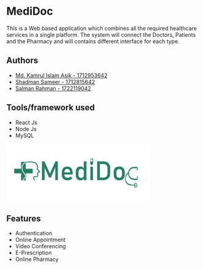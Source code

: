 
# MediDoc

This is a Web based application which combines all the required healthcare services in a single platform. The system will connect the Doctors, Patients and the Pharmacy and will contains different interface for each type.


## Authors

- [Md. Kamrul Islam Asik - 1712953642](https://www.github.com/ikamrulashik)
- [Shadman Sameer - 1712815642](https://github.com/shuvros)
- [Salman Rahman - 1722119042](https://github.com/salman1722119042)
  
## Tools/framework used

- React Js
- Node Js
- MySQL

  
<img height=150 src="medidoc-logo.png"/>

    
## Features

- Authentication
- Online Appointment
- Video Conferencing
- E-Prescription
- Online Pharmacy

  
